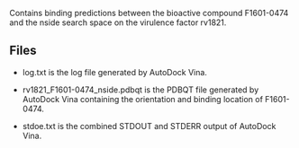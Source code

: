 Contains binding predictions between the bioactive compound F1601-0474 and the nside search space on the virulence factor rv1821.

## Files

- log.txt is the log file generated by AutoDock Vina.

- rv1821_F1601-0474_nside.pdbqt is the PDBQT file generated by AutoDock Vina containing the orientation and binding location of F1601-0474.

- stdoe.txt is the combined STDOUT and STDERR output of AutoDock Vina.

